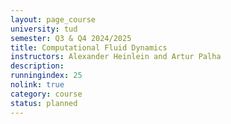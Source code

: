 ```yaml
---
layout: page_course
university: tud
semester: Q3 & Q4 2024/2025
title: Computational Fluid Dynamics
instructors: Alexander Heinlein and Artur Palha
description:
runningindex: 25
nolink: true
category: course
status: planned
---
```

